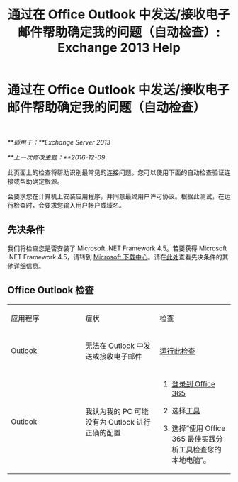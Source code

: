 ﻿---
title: '通过在 Office Outlook 中发送/接收电子邮件帮助确定我的问题（自动检查）: Exchange 2013 Help'
TOCTitle: 通过在 Office Outlook 中发送/接收电子邮件帮助确定我的问题（自动检查）
ms:assetid: 0de16c79-807a-4cae-9097-22dd61a157b4
ms:mtpsurl: https://technet.microsoft.com/zh-cn/library/Dn793609(v=EXCHG.150)
ms:contentKeyID: 62629975
ms.date: 01/11/2018
mtps_version: v=EXCHG.150
ms.translationtype: HT
---

# 通过在 Office Outlook 中发送/接收电子邮件帮助确定我的问题（自动检查）

 

_**适用于：**Exchange Server 2013_

_**上一次修改主题：**2016-12-09_

此页面上的检查将帮助识别最常见的连接问题。您可以使用下面的自动检查验证连接或帮助确定根源。

会要求您在计算机上安装应用程序，并同意最终用户许可协议。根据此测试，在运行检查时，会要求您输入用户帐户或域名。

## 先决条件

我们将检查您是否安装了 Microsoft .NET Framework 4.5。若要获得 Microsoft .NET Framework 4.5，请转到 [Microsoft 下载中心](https://www.microsoft.com/zh-cn/download/details.aspx?id=30653)。请在[此处](https://technet.microsoft.com/library/jj851141\(v=exchg.80\).aspx)查看先决条件的其他详细信息。

## Office Outlook 检查


<table>
<colgroup>
<col style="width: 33%" />
<col style="width: 33%" />
<col style="width: 33%" />
</colgroup>
<tbody>
<tr class="odd">
<td><p>应用程序</p></td>
<td><p>症状</p></td>
<td><p>检查</p></td>
</tr>
<tr class="even">
<td><p>Outlook</p></td>
<td><p>无法在 Outlook 中发送或接收电子邮件</p></td>
<td><p><a href="https://go.microsoft.com/fwlink/?linkid=313775">运行此检查</a></p></td>
</tr>
<tr class="odd">
<td><p>Outlook</p></td>
<td><p>我认为我的 PC 可能没有为 Outlook 进行正确的配置</p></td>
<td><ol>
<li><p><a href="https://portal.microsoftonline.com/">登录到 Office 365</a></p></li>
<li><p>选择<a href="https://portal.microsoftonline.com/tools">工具</a></p></li>
<li><p>选择“使用 Office 365 最佳实践分析工具检查您的本地电脑”。</p></li>
</ol></td>
</tr>
</tbody>
</table>

